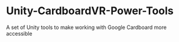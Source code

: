 # Unity-CardboardVR-Power-Tools
A set of Unity tools to make working with Google Cardboard more accessible
